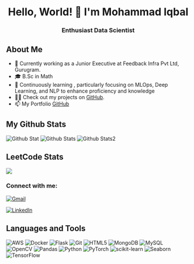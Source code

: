 <h1 align="center">Hello, World! 👋 I'm Mohammad Iqbal</h1>
<h3 align="center">Enthusiast Data Scientist</h3>


## About Me
- 💼 Currently working as a Junior Executive at Feedback Infra Pvt Ltd, Gurugram.
- 🎓 B.Sc in Math
- 🌱 Continuously learning , particularly focusing on MLOps, Deep Learning, and NLP to enhance proficiency and knowledge
- 👨‍💻 Check out my projects on [GitHub]([https://github.com/miqbal303](https://github.com/miqbal303?tab=repositories)).
- 📫 My Portfolio [GitHub](https://sites.google.com/view/miqbal-portfolio/home)

## My Github Stats

![Github Stat](https://github-readme-stats.vercel.app/api?username=miqbal303)
![Github Stats](https://github-readme-streak-stats.herokuapp.com/?user=miqbal303)
![Github Stats2](https://github-readme-stats.vercel.app/api/top-langs/?username=miqbal303)

## LeetCode Stats

![](https://leetcard.jacoblin.cool/miqbal303?theme=unicorn)


<h3 align="left">Connect with me:</h3>
<p align="left">

[![Gmail](https://img.shields.io/badge/Gmail-D14836?style=for-the-badge&logo=gmail&logoColor=white)](mailto:miqbal303@gmail.com)

[![LinkedIn](https://img.shields.io/badge/LinkedIn-0077B5?style=for-the-badge&logo=linkedin&logoColor=white)](https://www.linkedin.com/in/mohammad-iqbal-1b347485/)



## Languages and Tools

![AWS](https://img.shields.io/badge/AWS-232F3E?style=for-the-badge&logo=amazon-aws&logoColor=white)
![Docker](https://img.shields.io/badge/Docker-2496ED?style=for-the-badge&logo=docker&logoColor=white)
![Flask](https://img.shields.io/badge/Flask-000000?style=for-the-badge&logo=flask&logoColor=white)
![Git](https://img.shields.io/badge/Git-F05032?style=for-the-badge&logo=git&logoColor=white)
![HTML5](https://img.shields.io/badge/HTML5-E34F26?style=for-the-badge&logo=html5&logoColor=white)
![MongoDB](https://img.shields.io/badge/MongoDB-47A248?style=for-the-badge&logo=mongodb&logoColor=white)
![MySQL](https://img.shields.io/badge/MySQL-4479A1?style=for-the-badge&logo=mysql&logoColor=white)
![OpenCV](https://img.shields.io/badge/OpenCV-5C3EE8?style=for-the-badge&logo=opencv&logoColor=white)
![Pandas](https://img.shields.io/badge/Pandas-150458?style=for-the-badge&logo=pandas&logoColor=white)
![Python](https://img.shields.io/badge/Python-3776AB?style=for-the-badge&logo=python&logoColor=white)
![PyTorch](https://img.shields.io/badge/PyTorch-EE4C2C?style=for-the-badge&logo=pytorch&logoColor=white)
![scikit-learn](https://img.shields.io/badge/scikit_learn-F7931E?style=for-the-badge&logo=scikit-learn&logoColor=white)
![Seaborn](https://img.shields.io/badge/Seaborn-3880FF?style=for-the-badge&logo=seaborn&logoColor=white)
![TensorFlow](https://img.shields.io/badge/TensorFlow-FF6F00?style=for-the-badge&logo=tensorflow&logoColor=white)
